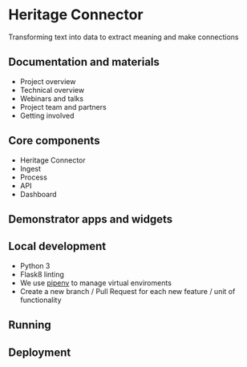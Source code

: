 # Heritage Connector

Transforming text into data to extract meaning and make connections

## Documentation and materials

- Project overview
- Technical overview
- Webinars and talks
- Project team and partners
- Getting involved

## Core components

- Heritage Connector
- Ingest
- Process
- API
- Dashboard

## Demonstrator apps and widgets


## Local development

- Python 3
- Flask8 linting
- We use [pipenv](https://pipenv-fork.readthedocs.io/en/latest/index.html) to manage virtual enviroments
- Create a new branch / Pull Request for each new feature / unit of functionality

## Running

## Deployment

